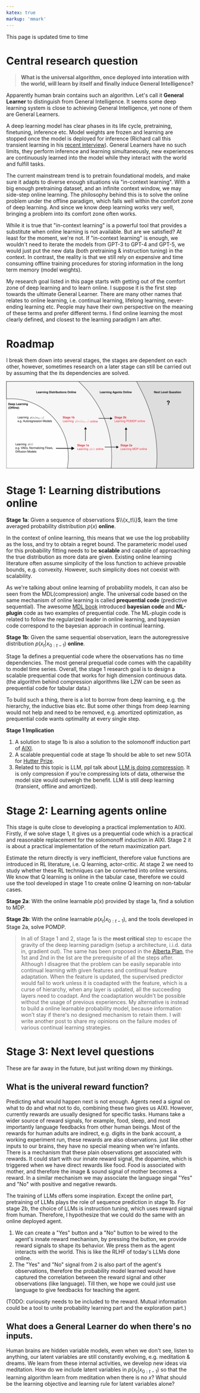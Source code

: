 ```yaml
---
katex: true
markup: 'mmark'
---
```


This page is updated time to time

# Central research question

> **What is the universal algorithm, once deployed into interation with the world, will learn by itself and finally induce General Intelligence?**

Apparently human brain contains such an algorithm. Let's call it **General Learner** to distinguish from General Intelligence. It seems some deep learning system is close to achieving General Intelligence, yet none of them are General Learners.

A deep learning model has clear phases in its life cycle, pretraining, finetuning, inference etc. Model weights are frozen and learning are stopped once the model is deployed for inference (Richard call this transient learning in his [recent interview](https://youtu.be/NvfK1TkXmOQ?si=ZfDkxgHvReGp-YFa)). General Learners have no such limits, they perform inference and learning simultaneously, new experiences are continuously learned into the model while they interact with the world and fulfill tasks.

The current mainstream trend is to pretrain foundational models, and make sure it adapts to diverse enough situations via "in-context learning". With a big enough pretraining dataset, and an infinite context window, we may side-step online learning. The philosophy behind this is to solve the online problem under the offline paradigm, which falls well within the comfort zone of deep learning. And since we know deep learning works very well, bringing a problem into its comfort zone often works.

While it is true that "in-context learning" is a powerful tool that provides a substitute when online learning is not available. But are we satisfied? At least for the moment, we're not. If "in-context learning" is enough, we wouldn't need to iterate the models from GPT-3 to GPT-4 and GPT-5, we would just put the new data (both pretraining & instruction tuning) in the context. In contrast, the reality is that we still rely on expensive and time consuming offline training procedures for storing information in the long term memory (model weights).

My research goal listed in this page starts with getting out of the comfort zone of deep learning and to learn online. I suppose it is the first step towards the ultimate General Learner. There are many other names that relates to online learning, i.e. continual learning, lifelong learning, never-ending learning etc. People may have their own perspective on the meaning of these terms and prefer different terms. I find online learning the most clearly defined, and closest to the learning paradigm I am after.

# Roadmap
I break them down into several stages, the stages are dependent on each other, however, sometimes research on a later stage can still be carried out by assuming that the its dependencies are solved.

![](roadmap.svg)

# Stage 1: Learning distributions online

**Stage 1a**: Given a sequence of observations $\\{x_t\\}$, learn the time averaged probability distribution $p(x)$ **online**.

In the context of online learning, this means that we use the log probability as the loss, and try to obtain a regret bound. The parameteric model used for this probability fitting needs to be **scalable** and capable of approaching the true distribution as more data are given. Existing online learning literature often assume simplicity of the loss function to achieve provable bounds, e.g. convexity. However, such simplicity does not coexist with scalability.
  
As we're talking about online learning of probability models, it can also be seen from the MDL(compression) angle. The universal code based on the same mechanism of online learning is called **prequential code** (predictive sequential). The awesome [MDL book](https://homepages.cwi.nl/~pdg/book/book.html) introduced **bayesian code** and **ML-plugin** code as two examples of prequential code. The ML-plugin code is related to follow the regularized leader in online learning, and bayesian code correspond to the bayesian approach in continual learning.

**Stage 1b**: Given the same sequential observation, learn the autoregressive distribution $p(x_t|x_{0:t-1})$ **online**.

Stage 1a defines a prequential code where the observations has no time dependencies. The most general prequetial code comes with the capability to model time series. Overall, the stage 1 research goal is to design a scalable prequential code that works for high dimension continuous data. (the algorithm behind compression algorithms like LZW can be seen as prequential code for tabular data.)

To build such a thing, there is a lot to borrow from deep learning, e.g. the hierarchy, the inductive bias etc. But some other things from deep learning would not help and need to be removed, e.g. amortized optimization, as prequential code wants optimality at every single step.

**Stage 1 Implication**
1. A solution to stage 1b is also a solution to the solomonoff induction part of [AIXI](https://en.wikipedia.org/wiki/AIXI).
2. A scalable prequential code at stage 1b should be able to set new SOTA for [Hutter Prize](http://prize.hutter1.net/).
3. Related to this topic is LLM, ppl talk about [LLM is doing compression](https://openreview.net/forum?id=jznbgiynus). It is only compression if you're compressing lots of data, otherwise the model size would outweigh the benefit. LLM is still deep learning (transient, offline and amortized).


# Stage 2: Learning agents online
This stage is quite close to developing a practical implementation to AIXI. Firstly, if we solve stage 1, it gives us a prequential code which is a practical and reasonable replacement for the solomonoff induction in AIXI. Stage 2 it is about a practical implementation of the return maximization part.

Estimate the return directly is very inefficient, therefore value functions are introduced in RL literature, i.e. Q learning, actor-critic. At stage 2 we need to study whether these RL techniques can be converted into online versions. We know that Q learning is online in the tabular case, therefore we could use the tool developed in stage 1 to create online Q learning on non-tabular cases.

**Stage 2a**: With the online learnable $p(x)$ provided by stage 1a, find a solution to MDP.

**Stage 2b**: With the online learnable $p(x_{t}|x_{0:t-1})$, and the tools developed in Stage 2a, solve POMDP.

> In all of Stage 1 and 2, stage 1a is the **most critical** step to escape the gravity of the deep learning paradigm (setup a architecture, i.i.d. data in, gradient out). The same has been proposed in the [Alberta Plan](https://arxiv.org/pdf/2208.11173.pdf), the 1st and 2nd in the list are the prerequisite of all the steps after. Although I disagree that the problem can be easily separable into continual learning with given features and continual feature adaptation. When the feature is updated, the supervised predictor would fail to work unless it is coadapted with the feature, which is a curse of hierarchy, when any layer is updated, all the succeeding layers need to coadapt. And the coadaptation wouldn't be possible without the usage of previous experiences. My alternative is instead to build a online learnable probability model, because information won't stay if there's no designed mechanism to retain them. I will write another post to share my opinions on the failure modes of various continual learning strategies.

# Stage 3: Next level questions

These are far away in the future, but just writing down my thinkings.

## What is the univeral reward function?

Predicting what would happen next is not enough. Agents need a signal on what to do and what not to do, combining these two gives us AIXI. However, currently rewards are usually designed for specific tasks. Humans take a wider source of reward signals, for example, food, sleep, and most importantly language feedbacks from other human beings. Most of the rewards for human adults are indirect, e.g. digits in the bank account, a working experiment run, these rewards are also observations. just like other inputs to our brains, they have no special meaning when we're infants. There is a mechanism that these plain observations get associated with rewards. It could start with our innate reward signal, the dopamine, which is triggered when we have direct rewards like food. Food is associated with mother, and therefore the image & sound signal of mother becomes a reward. In a similar mechanism we may associate the language singal "Yes" and "No" with positive and negative rewards.

The training of LLMs offers some inspiration. Except the online part, pretraining of LLMs plays the role of sequence prediction in stage 1b. For stage 2b, the choice of LLMs is instruction tuning, which uses reward signal from human. Therefore, I hypothesize that we could do the same with an online deployed agent.

1. We can create a "Yes" button and a "No" button to be wired to the agent's innate reward mechanism, by pressing the button, we provide reward signals to shape its behavior. We press them as the agent interacts with the world. This is like the RLHF of today's LLMs done online.
2. The "Yes" and "No" signal from 2 is also part of the agent's observations, therefore the probability model learned would have captured the correlation between the reward signal and other observations (like language). Till then, we hope we could just use language to give feedbacks for teaching the agent.

(TODO: curiousity needs to be included to the reward. Mutual information could be a tool to unite probability learning part and the exploration part.)

## What does a General Learner do when there's no inputs.

Human brains are hidden variable models, even when we don't see, listen to anything, our latent variables are still constantly evolving, e.g. meditation & dreams. We learn from these internal activities, we develop new ideas via meditation. How do we include latent variables in $p(x_t|x_{0:t-1})$ so that the learning algorithm learn from meditation when there is no $x$? What should be the learning objective and learning rule for latent variables alone?




